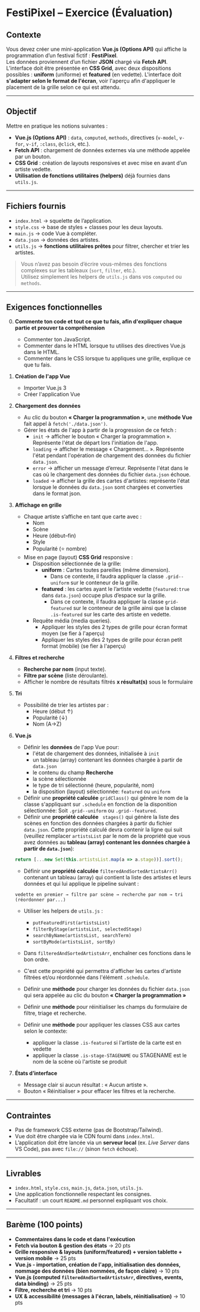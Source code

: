 # FestiPixel – Exercice (Évaluation)

## Contexte
Vous devez créer une mini-application **Vue.js (Options API)** qui affiche la programmation d’un festival fictif : **FestiPixel**.  
Les données proviennent d’un fichier **JSON** chargé via **Fetch API**.  
L’interface doit être présentée en **CSS Grid**, avec deux dispositions possibles : **uniform** (uniforme) et **featured** (en vedette).
L'interface doit **s'adapter selon le format de l'écran**, voir l'aperçu afin d'appliquer le placement de la grille selon ce qui est attendu.

---

## Objectif
Mettre en pratique les notions suivantes :
- **Vue.js (Options API)** : `data`, `computed`, `methods`, directives (`v-model`, `v-for`, `v-if`, `:class`, `@click`, etc.).
- **Fetch API** : chargement de données externes via une méthode appelée par un bouton.
- **CSS Grid** : création de layouts responsives et avec mise en avant d’un artiste vedette.
- **Utilisation de fonctions utilitaires (helpers)** déjà fournies dans `utils.js`.

---

## Fichiers fournis
- `index.html` → squelette de l’application.
- `style.css` → base de styles + classes pour les deux layouts.
- `main.js` → code Vue à compléter.
- `data.json` → données des artistes.
- `utils.js` → **fonctions utilitaires prêtes** pour filtrer, chercher et trier les artistes.

> Vous n’avez pas besoin d’écrire vous-mêmes des fonctions complexes sur les tableaux (`sort`, `filter`, etc.).  
> Utilisez simplement les helpers de `utils.js` dans vos `computed` ou `methods`.

---

## Exigences fonctionnelles

0. **Commente ton code et tout ce que tu fais, afin d'expliquer chaque partie et prouver ta compréhension**

   - Commenter ton JavaScript.
   - Commenter dans le HTML lorsque tu utilises des directives Vue.js dans le HTML.
   - Commenter dans le CSS lorsque tu appliques une grille, explique ce que tu fais.

1. **Création de l'app Vue**
   - Importer Vue.js 3
   - Créer l'application Vue

2. **Chargement des données**
   - Au clic du  bouton **« Charger la programmation »**, une **méthode Vue** fait appel à `fetch('./data.json')`.  
   - Gérer les états de l'app à partir de la progression de ce fetch :  
     - `init` → afficher le bouton « Charger la programmation ». Représente l'état de départ lors l'initiation de l'app.
     - `loading` → afficher le message « Chargement… ». Représente l'état pendant l'opération de chargement des données du fichier `data.json`.
     - `error` → afficher un message d’erreur. Représente l'état dans le cas où le  chargement des données du fichier `data.json` échoue.
     - `loaded` → afficher la grille des cartes d'artistes: représente l'état lorsque le données du `data.json` sont chargées et converties dans le format json.

3. **Affichage en grille**
   - Chaque artiste s’affiche en tant que carte avec :
     - Nom  
     - Scène  
     - Heure (début–fin)  
     - Style  
     - Popularité (⭐ nombre)  
   - Mise en page (layout) **CSS Grid** responsive :
     - Disposition sélectionnée de la grille:
       - **uniform** : Cartes toutes pareilles (même dimension). 
         - Dans ce contexte, il faudra appliquer la classe `.grid--uniform` sur le conteneur de la grille.
       - **featured** : les cartes ayant le l’artiste vedette (`featured:true` dans `data.json`) occupe plus d’espace sur la grille. 
         - Dans ce contexte, il faudra appliquer la classe `grid-featured` sur le conteneur de la grille ainsi que la classe `.is-featured` sur les carte des artiste en vedette.
     - Requête média (media queries).
        - Appliquer les styles des 2 types de grille pour écran format moyen (se fier à l'aperçu)
        - Appliquer les styles des 2 types de grille pour écran petit format (mobile) (se fier à l'aperçu)

4. **Filtres et recherche**
   - **Recherche par nom** (input texte).
   - **Filtre par scène** (liste déroulante).
   - Afficher le nombre de résultats filtrés **x résultat(s)** sous le formulaire

5. **Tri**
   - Possibilité de trier les artistes par :
     - Heure (début ↑)
     - Popularité (↓)
     - Nom (A→Z)

6. **Vue.js**
   - Définir les **données** de l'app Vue pour:
      - l'état de chargement des données, initialisée à `init`
      - un tableau (array) contenant les données chargée à partir de `data.json`
      - le contenu du champ **Recherche**
      - la scène sélectionnée
      - le type de tri sélectionné (heure, popularité, nom)
      - la disposition (layout) sélectionnée: `featured` ou `uniform`
   - Définir une **propriété calculée** `gridClass()` qui génère le nom de la classe s'appliquant sur `.schedule` en fonction de la disponition sélectionnée: Soit `.grid--uniform` ou `.grid--featured`.
   - Définir une  **propriété calculée** ` stages()` qui génère la liste des scènes en fonction des données chargées à partir du fichier `data.json`. Cette propriété calculé devra contenir la ligne qui suit (veuillez remplacer `artistsList` par le nom de la propriété que  vous avez données au **tableau (array) contenant les données chargée à partir de `data.json`**):
    ```js
    return [...new Set(this.artistsList.map(a => a.stage))].sort();
    ```

   - Définir une **propriété calculée** `filteredAndSortedArtistsArr()` contenant un tableau (array) qui contient la liste des artistes et leurs données et qui lui applique le pipeline suivant :

    ```
    vedette en premier → filtre par scène → recherche par nom → tri (réordonner par...)
    ```

     - Utiliser les helpers de `utils.js` :
        - `putFeaturedFirst(artistsList)`
        - `filterByStage(artistsList, selectedStage)`
        - `searchByName(artistsList, searchTerm)`
        - `sortByMode(artistsList, sortBy)`
     - Dans `filteredAndSortedArtistsArr`, enchaîner ces fonctions dans le bon ordre.
     - C'est cette propriété qui permettra d'afficher les cartes d'artiste filtrées et/ou réordonnée dans l'élément `.schedule`.

   - Définir une **méthode** pour charger les données du fichier `data.json` qui sera appelée au clic du bouton **« Charger la programmation »**
   - Définir une **méthode** pour réinitialiser les champs du formulaire de filtre, triage et recherche.
   - Définir une **méthode** pour appliquer les classes CSS aux cartes selon le contexte: 
     - appliquer la classe `.is-featured` si l'artiste de la carte est en vedette
     - appliquer la classe `.is-stage-STAGENAME` ou STAGENAME est le nom de la scène où l'artiste se produit


7. **États d’interface**
   - Message clair si aucun résultat : « Aucun artiste ».
   - Bouton « Réinitialiser » pour effacer les filtres et la recherche.

---

## Contraintes
- Pas de framework CSS externe (pas de Bootstrap/Tailwind).
- Vue doit être chargée via le CDN fourni dans `index.html`.
- L’application doit être lancée via un **serveur local** (ex. *Live Server* dans VS Code), pas avec `file://` (sinon `fetch` échoue).

---

## Livrables
- `index.html`, `style.css`, `main.js`, `data.json`, `utils.js`.
- Une application fonctionnelle respectant les consignes.
- Facultatif : un court `README.md` personnel expliquant vos choix.

---

## Barème (100 points)

- **Commentaires dans le code et dans l'exécution**
- **Fetch via bouton & gestion des états** → 20 pts  
- **Grille responsive & layouts (uniform/featured) + version tablette + version mobile** → 25 pts  
- **Vue.js - importation, création de l'app, initialisation des données, nommage des données (bien nommées, de façon claire)** → 10 pts  
- **Vue.js (computed `filteredAndSortedArtistsArr`, directives, events, data binding)** → 25 pts  
- **Filtre, recherche et tri** → 10 pts
- **UX & accessibilité (messages à l'écran, labels, réinitialisation)** → 10 pts  
